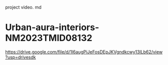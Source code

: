 project video. md
# Urban-aura-interiors-NM2023TMID08132
https://drive.google.com/file/d/1l6augPiJeFosDEpJKVgndkcwy13lLb62/view?usp=drivesdk
